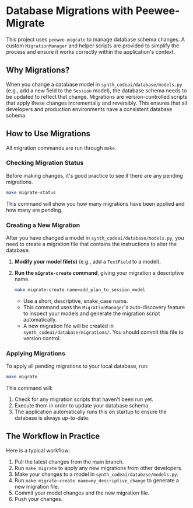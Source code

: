 # Database Migrations with Peewee-Migrate

This project uses `peewee-migrate` to manage database schema changes. A custom `MigrationManager` and helper scripts are provided to simplify the process and ensure it works correctly within the application's context.

## Why Migrations?

When you change a database model in `synth_codeai/database/models.py` (e.g., add a new field to the `Session` model), the database schema needs to be updated to reflect that change. Migrations are version-controlled scripts that apply these changes incrementally and reversibly. This ensures that all developers and production environments have a consistent database schema.

## How to Use Migrations

All migration commands are run through `make`.

### Checking Migration Status

Before making changes, it's good practice to see if there are any pending migrations.

```bash
make migrate-status
```

This command will show you how many migrations have been applied and how many are pending.

### Creating a New Migration

After you have changed a model in `synth_codeai/database/models.py`, you need to create a migration file that contains the instructions to alter the database.

1.  **Modify your model file(s)** (e.g., add a `TextField` to a model).

2.  **Run the `migrate-create` command**, giving your migration a descriptive name.

    ```bash
    make migrate-create name=add_plan_to_session_model
    ```

    *   Use a short, descriptive, snake_case name.
    *   This command uses the `MigrationManager`'s auto-discovery feature to inspect your models and generate the migration script automatically.
    *   A new migration file will be created in `synth_codeai/database/migrations/`. You should commit this file to version control.

### Applying Migrations

To apply all pending migrations to your local database, run:

```bash
make migrate
```

This command will:
1.  Check for any migration scripts that haven't been run yet.
2.  Execute them in order to update your database schema.
3.  The application automatically runs this on startup to ensure the database is always up-to-date.

## The Workflow in Practice

Here is a typical workflow:

1.  Pull the latest changes from the main branch.
2.  Run `make migrate` to apply any new migrations from other developers.
3.  Make your changes to a model in `synth_codeai/database/models.py`.
4.  Run `make migrate-create name=my_descriptive_change` to generate a new migration file.
5.  Commit your model changes and the new migration file.
6.  Push your changes.
